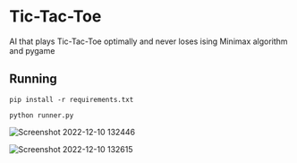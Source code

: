 # Tic-Tac-Toe

AI that plays Tic-Tac-Toe optimally and never loses ising Minimax algorithm and pygame 

## Running 

`pip install -r requirements.txt`

`python runner.py`

![Screenshot 2022-12-10 132446](https://user-images.githubusercontent.com/96381612/206850540-2cd00426-9191-43ff-9c21-cf3c4d6dff4b.png)


![Screenshot 2022-12-10 132615](https://user-images.githubusercontent.com/96381612/206850544-b54c0ea6-1781-4e0c-af31-ad9670496c16.png)
